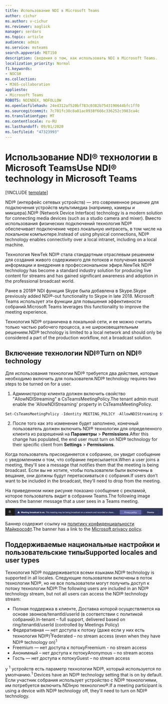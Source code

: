 ```yaml
---
title: Использование NDI в Microsoft Teams
author: cichur
ms.author: v-cichur
ms.reviewer: aaglick
manager: serdars
ms.topic: article
audience: admin
ms.service: msteams
search.appverid: MET150
description: Сведения о том, как использовать NDI в Microsoft Teams.
localization_priority: Normal
f1.keywords:
- NOCSH
ms.collection:
- M365-collaboration
appliesto:
- Microsoft Teams
ROBOTS: NOINDEX, NOFOLLOW
ms.openlocfilehash: 24e4312af520bf783c0382b7543190644bfc1ff0
ms.sourcegitcommit: 7c701fc38c8a81ac0938f666c336252c3983ca4c
ms.translationtype: MT
ms.contentlocale: ru-RU
ms.lasthandoff: 09/01/2020
ms.locfileid: "47323993"
---
```

# <a name="use-ndi-technology-in-microsoft-teams"></a><span data-ttu-id="7f07c-103">Использование NDI® технологии в Microsoft Teams</span><span class="sxs-lookup"><span data-stu-id="7f07c-103">Use NDI® technology in Microsoft Teams</span></span>

[!INCLUDE [template](includes/preview-feature.md)]

 <span data-ttu-id="7f07c-104">NDI® (интерфейс сетевых устройств) — это современное решение для подключения устройств мультимедиа (например, камеры и микшера).</span><span class="sxs-lookup"><span data-stu-id="7f07c-104">NDI® (Network Device Interface) technology is a modern solution for connecting media devices (such as a studio camera and mixer).</span></span> <span data-ttu-id="7f07c-105">Вместо использования физических подключений технология NDI® обеспечивает подключение через локальную интрасеть, в том числе на локальном компьютере.</span><span class="sxs-lookup"><span data-stu-id="7f07c-105">Instead of using physical connections, NDI® technology enables connectivity over a local intranet, including on a local machine.</span></span>

<span data-ttu-id="7f07c-106">Технология NewTek NDI® стала стандартным отраслевым решением для создания живого содержимого для потоков и получения важной информации и внедрения в профессиональном эфире.</span><span class="sxs-lookup"><span data-stu-id="7f07c-106">NewTek NDI® technology has become a standard industry solution for producing live content for streams and has gained significant awareness and adoption in the professional broadcast world.</span></span>

<span data-ttu-id="7f07c-107">Ранее в 2018® NDI функция Skype была добавлена в Skype.</span><span class="sxs-lookup"><span data-stu-id="7f07c-107">Skype previously added NDI®-out functionality to Skype in late 2018.</span></span> <span data-ttu-id="7f07c-108">Microsoft Teams использует эти функции для повышения эффективности собраний.</span><span class="sxs-lookup"><span data-stu-id="7f07c-108">Microsoft Teams leverages this functionality to improve the meeting experience.</span></span>

<span data-ttu-id="7f07c-109">Технология NDI® ограничена в локальной сети, и ее можно считать только частью рабочего процесса, а не широковещательным решением.</span><span class="sxs-lookup"><span data-stu-id="7f07c-109">NDI® technology is limited to a local network and should only be considered a part of the production workflow, not a broadcast solution.</span></span>

## <a name="turn-on-ndi-technology"></a><span data-ttu-id="7f07c-110">Включение технологии NDI®</span><span class="sxs-lookup"><span data-stu-id="7f07c-110">Turn on NDI® technology</span></span>

<span data-ttu-id="7f07c-111">Для использования технологии NDI® требуется два действия, которые необходимо включить для пользователя.</span><span class="sxs-lookup"><span data-stu-id="7f07c-111">NDI® technology requires two steps to be turned on for a user.</span></span>

1. <span data-ttu-id="7f07c-112">Администратор клиента должен включить свойство "AllowNDIStreaming" в CsTeamsMeetingPolicy.</span><span class="sxs-lookup"><span data-stu-id="7f07c-112">The tenant admin must enable the 'AllowNDIStreaming' property in CsTeamsMeetingPolicy.</span></span>

```PowerShell
Set-CsTeamsMeetingPolicy -Identity MEETING_POLICY -AllowNDIStreaming $true
```

2. <span data-ttu-id="7f07c-113">После того как это изменение будет заполнено, конечный пользователь должен включить NDI® технологии для определенного клиента из разрешений на **Параметры**  >  **Permissions**.</span><span class="sxs-lookup"><span data-stu-id="7f07c-113">After this change has populated, the end user must turn on NDI® technology for their specific client from **Settings** > **Permissions**.</span></span>

<span data-ttu-id="7f07c-114">Когда пользователь присоединяется к собранию, он увидит сообщение с уведомлением о том, что собрание пересылается.</span><span class="sxs-lookup"><span data-stu-id="7f07c-114">When a user joins a meeting, they'll see a message that notifies them that the meeting is being broadcast.</span></span> <span data-ttu-id="7f07c-115">Если вы не хотите, чтобы пользователи были включены в вещание, они должны будут перетаскиваться с собрания.</span><span class="sxs-lookup"><span data-stu-id="7f07c-115">If users don’t want to be included in the broadcast, they’ll need to drop from the meeting.</span></span>

<span data-ttu-id="7f07c-116">На приведенном ниже рисунке показано сообщение с рекламой, которое пользователь видит в собрании Teams.</span><span class="sxs-lookup"><span data-stu-id="7f07c-116">The following image shows the banner message that a user sees in a Teams meeting.</span></span>

![Изображение баннера технологии NDI®, которое отображается в собрании Teams.](media/NDI-disclosure.png)

<span data-ttu-id="7f07c-118">Баннер содержит ссылку на [политику конфиденциальности Майкрософт](https://aka.ms/teamsprivacy).</span><span class="sxs-lookup"><span data-stu-id="7f07c-118">The banner has a link to the [Microsoft privacy policy](https://aka.ms/teamsprivacy).</span></span>

## <a name="supported-locales-and-user-types"></a><span data-ttu-id="7f07c-119">Поддерживаемые национальные настройки и пользовательские типы</span><span class="sxs-lookup"><span data-stu-id="7f07c-119">Supported locales and user types</span></span>

<span data-ttu-id="7f07c-120">Технология NDI® поддерживается всеми языками.</span><span class="sxs-lookup"><span data-stu-id="7f07c-120">NDI® technology is supported in all locales.</span></span> <span data-ttu-id="7f07c-121">Следующие пользователи включены в поток технологии NDI®, но не все пользователи могут получить доступ к потоку технологии NDI®:</span><span class="sxs-lookup"><span data-stu-id="7f07c-121">The following users are included in an NDI® technology stream, but not all users can access the NDI® technology stream:</span></span>

- <span data-ttu-id="7f07c-122">Полная поддержка в клиенте, Доставка которой осуществляется на основе звонков/tenantId/userId (в соответствии с политикой собраний).</span><span class="sxs-lookup"><span data-stu-id="7f07c-122">In-tenant – full support, delivered based on ring/tenantId/userId (controlled by Meetings Policy)</span></span>
- <span data-ttu-id="7f07c-123">Федеративная — нет доступа к потоку (даже если у них есть технология NDI®)<sup>1</sup></span><span class="sxs-lookup"><span data-stu-id="7f07c-123">Federated – no stream access (even when they have NDI® technology on)<sup>1</sup></span></span>
- <span data-ttu-id="7f07c-124">Freemium — нет доступа к потоку</span><span class="sxs-lookup"><span data-stu-id="7f07c-124">Freemium - no stream access</span></span>
- <span data-ttu-id="7f07c-125">Анонимный – нет доступа к потоку</span><span class="sxs-lookup"><span data-stu-id="7f07c-125">Anonymous – no stream access</span></span>
- <span data-ttu-id="7f07c-126">Гость — нет доступа к потоку</span><span class="sxs-lookup"><span data-stu-id="7f07c-126">Guest – no stream access</span></span>  

<span data-ttu-id="7f07c-127">у <sup>1</sup> устройств есть параметр технологии NDI®, который используется по умолчанию.</span><span class="sxs-lookup"><span data-stu-id="7f07c-127"><sup>1</sup> Devices have an NDI® technology setting that is on by default.</span></span> <span data-ttu-id="7f07c-128">Если участник собрания использует устройство с NDI® технологиями, им потребуется включить NDIную технологию®.</span><span class="sxs-lookup"><span data-stu-id="7f07c-128">If a meeting participant is using a device with NDI® technology off, they'll need to turn on NDI® technology.</span></span>
